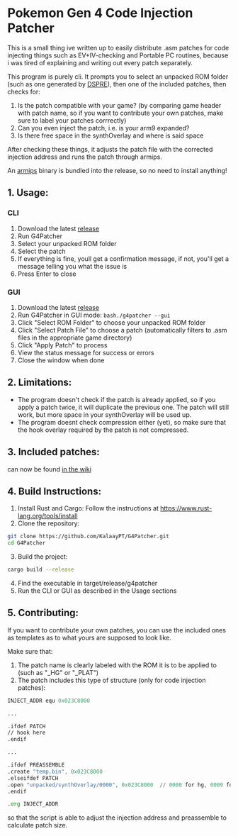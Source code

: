 # Pokemon Gen 4 Code Injection Patcher

This is a small thing ive written up to easily distribute .asm patches for code injecting things such as EV+IV-checking and Portable PC routines, because i was tired of explaining and writing out every patch separately.

This program is purely cli. It prompts you to select an unpacked ROM folder (such as one generated by [DSPRE](https://github.com/Mixone-FinallyHere/DS-Pokemon-Rom-Editor/tree/v1.13.1-beta)), then one of the included patches, then checks for:
1. Is the patch compatible with your game? (by comparing game header with patch name, so if you want to contribute your own patches, make sure to label your patches corrrectly)
2. Can you even inject the patch, i.e. is your arm9 expanded?
3. Is there free space in the synthOverlay and where is said space

After checking these things, it adjusts the patch file with the corrected injection address and runs the patch through armips.

An [armips](https://github.com/Kingcom/armips) binary is bundled into the release, so no need to install anything!

## 1. Usage:

### CLI

1. Download the latest [release](https://github.com/KalaayPT/g4patcher/releases)
2. Run G4Patcher
3. Select your unpacked ROM folder
4. Select the patch
5. If everything is fine, youll get a confirmation message, if not, you'll get a message telling you what the issue is
6. Press Enter to close

### GUI

1. Download the latest [release](https://github.com/KalaayPT/g4patcher/releases)
2. Run G4Patcher in GUI mode: `bash./g4patcher --gui`
3. Click "Select ROM Folder" to choose your unpacked ROM folder
4. Click "Select Patch File" to choose a patch (automatically filters to .asm files in the appropriate game directory)
5. Click "Apply Patch" to process
6. View the status message for success or errors
7. Close the window when done

## 2. Limitations:

- The program doesn't check if the patch is already applied, so if you apply a patch twice, it will duplicate the previous one. The patch will still work, but more space in your synthOverlay will be used up.
- The program doesnt check compression either (yet), so make sure that the hook overlay required by the patch is not compressed. 

## 3. Included patches:

can now be found [in the wiki](https://github.com/KalaayPT/G4Patcher/wiki/Included-Patches)

## 4. Build Instructions:

1. Install Rust and Cargo: Follow the instructions at https://www.rust-lang.org/tools/install
2. Clone the repository:
```bash
git clone https://github.com/KalaayPT/G4Patcher.git
cd G4Patcher
```
3. Build the project:
```bash
cargo build --release
```
4. Find the executable in target/release/g4patcher
5. Run the CLI or GUI as described in the Usage sections

## 5. Contributing:

If you want to contribute your own patches, you can use the included ones as templates as to what yours are supposed to look like. 

Make sure that:
1. The patch name is clearly labeled with the ROM it is to be applied to (such as "_HG" or "_PLAT")
2. The patch includes this type of structure (only for code injection patches):
```asm
INJECT_ADDR equ 0x023C8000

...

.ifdef PATCH
// hook here
.endif

...

.ifdef PREASSEMBLE
.create "temp.bin", 0x023C8000
.elseifdef PATCH
.open "unpacked/synthOverlay/0000", 0x023C8000  // 0000 for hg, 0009 for plat
.endif

.org INJECT_ADDR
```
so that the script is able to adjust the injection address and preassemble to calculate patch size.